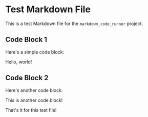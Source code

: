# Test Markdown File

This is a test Markdown file for the `markdown_code_runner` project.

## Code Block 1

Here's a simple code block:

<!-- START_CODE -->
<!-- print('Hello, world!') -->
<!-- END_CODE -->
<!-- START_OUTPUT -->
<!-- THIS CONTENT IS AUTOMATICALLY GENERATED BY markdown-code-runner -->
Hello, world!

<!-- END_OUTPUT -->

## Code Block 2

Here's another code block:

<!-- START_CODE -->
<!-- print('This is another code block!') -->
<!-- END_CODE -->
<!-- START_OUTPUT -->
<!-- THIS CONTENT IS AUTOMATICALLY GENERATED BY markdown-code-runner -->
This is another code block!

<!-- END_OUTPUT -->

That's it for this test file!
